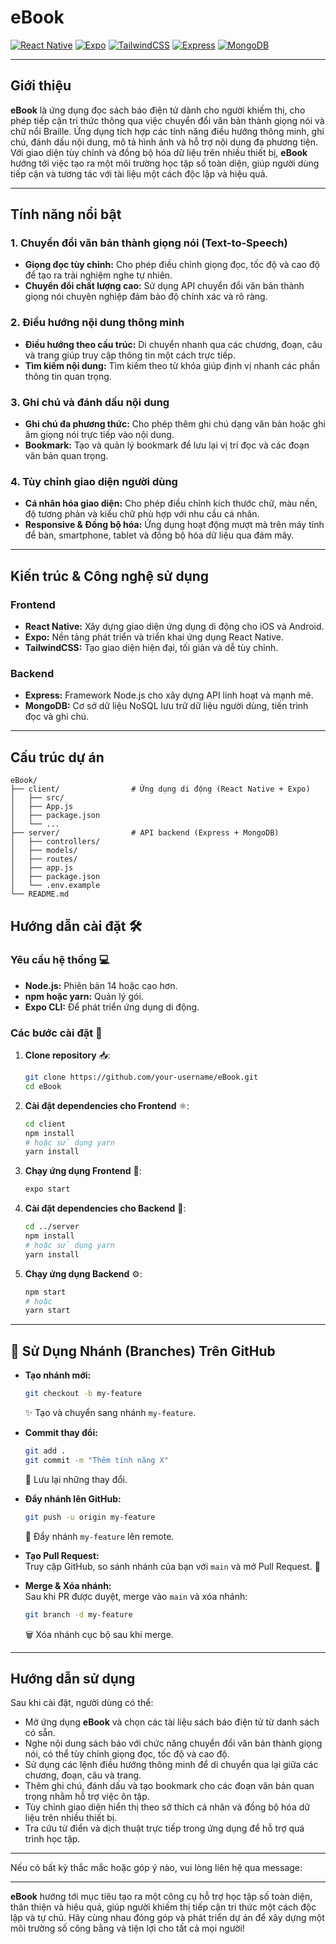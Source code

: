 # eBook

[![React Native](https://img.shields.io/badge/ReactNative-%2300256C.svg?style=for-the-badge&logo=react&logoColor=white)](https://reactnative.dev/)
[![Expo](https://img.shields.io/badge/Expo-000020.svg?style=for-the-badge&logo=expo&logoColor=white)](https://expo.dev/)
[![TailwindCSS](https://img.shields.io/badge/TailwindCSS-38B2AC.svg?style=for-the-badge&logo=tailwind-css&logoColor=white)](https://tailwindcss.com/)
[![Express](https://img.shields.io/badge/Express-000000.svg?style=for-the-badge&logo=express&logoColor=white)](https://expressjs.com/)
[![MongoDB](https://img.shields.io/badge/MongoDB-47A248.svg?style=for-the-badge&logo=mongodb&logoColor=white)](https://www.mongodb.com/)

---

## Giới thiệu

**eBook** là ứng dụng đọc sách báo điện tử dành cho người khiếm thị, cho phép tiếp cận tri thức thông qua việc chuyển đổi văn bản thành giọng nói và chữ nổi Braille. Ứng dụng tích hợp các tính năng điều hướng thông minh, ghi chú, đánh dấu nội dung, mô tả hình ảnh và hỗ trợ nội dung đa phương tiện. Với giao diện tùy chỉnh và đồng bộ hóa dữ liệu trên nhiều thiết bị, **eBook** hướng tới việc tạo ra một môi trường học tập số toàn diện, giúp người dùng tiếp cận và tương tác với tài liệu một cách độc lập và hiệu quả.

---

## Tính năng nổi bật

### 1. Chuyển đổi văn bản thành giọng nói (Text-to-Speech)
- **Giọng đọc tùy chỉnh:** Cho phép điều chỉnh giọng đọc, tốc độ và cao độ để tạo ra trải nghiệm nghe tự nhiên.
- **Chuyển đổi chất lượng cao:** Sử dụng API chuyển đổi văn bản thành giọng nói chuyên nghiệp đảm bảo độ chính xác và rõ ràng.

### 2. Điều hướng nội dung thông minh
- **Điều hướng theo cấu trúc:** Di chuyển nhanh qua các chương, đoạn, câu và trang giúp truy cập thông tin một cách trực tiếp.
- **Tìm kiếm nội dung:** Tìm kiếm theo từ khóa giúp định vị nhanh các phần thông tin quan trọng.

### 3. Ghi chú và đánh dấu nội dung
- **Ghi chú đa phương thức:** Cho phép thêm ghi chú dạng văn bản hoặc ghi âm giọng nói trực tiếp vào nội dung.
- **Bookmark:** Tạo và quản lý bookmark để lưu lại vị trí đọc và các đoạn văn bản quan trọng.

### 4. Tùy chỉnh giao diện người dùng
- **Cá nhân hóa giao diện:** Cho phép điều chỉnh kích thước chữ, màu nền, độ tương phản và kiểu chữ phù hợp với nhu cầu cá nhân.
- **Responsive & Đồng bộ hóa:** Ứng dụng hoạt động mượt mà trên máy tính để bàn, smartphone, tablet và đồng bộ hóa dữ liệu qua đám mây.

---

## Kiến trúc & Công nghệ sử dụng

### Frontend
- **React Native:** Xây dựng giao diện ứng dụng di động cho iOS và Android.
- **Expo:** Nền tảng phát triển và triển khai ứng dụng React Native.
- **TailwindCSS:** Tạo giao diện hiện đại, tối giản và dễ tùy chỉnh.

### Backend
- **Express:** Framework Node.js cho xây dựng API linh hoạt và mạnh mẽ.
- **MongoDB:** Cơ sở dữ liệu NoSQL lưu trữ dữ liệu người dùng, tiến trình đọc và ghi chú.

---

## Cấu trúc dự án

```plaintext
eBook/
├── client/                # Ứng dụng di động (React Native + Expo)
│   ├── src/
│   ├── App.js
│   ├── package.json
│   └── ...
├── server/                # API backend (Express + MongoDB)
│   ├── controllers/
│   ├── models/
│   ├── routes/
│   ├── app.js
│   ├── package.json
│   └── .env.example
└── README.md
```


## Hướng dẫn cài đặt 🛠️

### Yêu cầu hệ thống 💻
- **Node.js:** Phiên bản 14 hoặc cao hơn.
- **npm hoặc yarn:** Quản lý gói.
- **Expo CLI:** Để phát triển ứng dụng di động.

### Các bước cài đặt 🔧

1. **Clone repository** 📥:
   ```bash
   git clone https://github.com/your-username/eBook.git
   cd eBook
   ```

2. **Cài đặt dependencies cho Frontend** ⚛️:
   ```bash
   cd client
   npm install
   # hoặc sử dụng yarn
   yarn install
   ```

3. **Chạy ứng dụng Frontend** 🚀:
   ```bash
   expo start
   ```

4. **Cài đặt dependencies cho Backend** 🔌:
   ```bash
   cd ../server
   npm install
   # hoặc sử dụng yarn
   yarn install
   ```

5. **Chạy ứng dụng Backend** ⚙️:
   ```bash
   npm start
   # hoặc
   yarn start
   ```
---
## :twisted_rightwards_arrows: Sử Dụng Nhánh (Branches) Trên GitHub

- **Tạo nhánh mới:**  
  ```bash
  git checkout -b my-feature
  ```  
  :sparkles: Tạo và chuyển sang nhánh `my-feature`.

- **Commit thay đổi:**  
  ```bash
  git add .
  git commit -m "Thêm tính năng X"
  ```  
  :memo: Lưu lại những thay đổi.

- **Đẩy nhánh lên GitHub:**  
  ```bash
  git push -u origin my-feature
  ```  
  :rocket: Đẩy nhánh `my-feature` lên remote.

- **Tạo Pull Request:**  
  Truy cập GitHub, so sánh nhánh của bạn với `main` và mở Pull Request. :eyes:

- **Merge & Xóa nhánh:**  
  Sau khi PR được duyệt, merge vào `main` và xóa nhánh:  
  ```bash
  git branch -d my-feature
  ```  
  :wastebasket: Xóa nhánh cục bộ sau khi merge.
---

## Hướng dẫn sử dụng

Sau khi cài đặt, người dùng có thể:
- Mở ứng dụng **eBook** và chọn các tài liệu sách báo điện tử từ danh sách có sẵn.
- Nghe nội dung sách báo với chức năng chuyển đổi văn bản thành giọng nói, có thể tùy chỉnh giọng đọc, tốc độ và cao độ.
- Sử dụng các lệnh điều hướng thông minh để di chuyển qua lại giữa các chương, đoạn, câu và trang.
- Thêm ghi chú, đánh dấu và tạo bookmark cho các đoạn văn bản quan trọng nhằm hỗ trợ việc ôn tập.
- Tùy chỉnh giao diện hiển thị theo sở thích cá nhân và đồng bộ hóa dữ liệu trên nhiều thiết bị.
- Tra cứu từ điển và dịch thuật trực tiếp trong ứng dụng để hỗ trợ quá trình học tập.

---

Nếu có bất kỳ thắc mắc hoặc góp ý nào, vui lòng liên hệ qua message:

---

**eBook** hướng tới mục tiêu tạo ra một công cụ hỗ trợ học tập số toàn diện, thân thiện và hiệu quả, giúp người khiếm thị tiếp cận tri thức một cách độc lập và tự chủ. Hãy cùng nhau đóng góp và phát triển dự án để xây dựng một môi trường số công bằng và tiện lợi cho tất cả mọi người!
```
